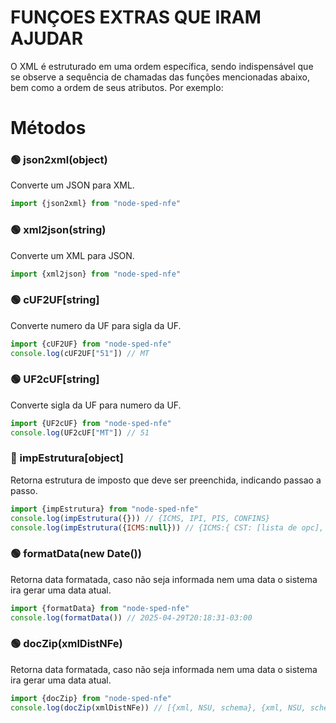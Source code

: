 # FUNÇOES EXTRAS QUE IRAM AJUDAR
O XML é estruturado em uma ordem específica, sendo indispensável que se observe a sequência de chamadas das funções mencionadas abaixo, bem como a ordem de seus atributos. Por exemplo:


# Métodos

### 🟢 json2xml(object) <Promise>
Converte um JSON para XML.
```javascript
import {json2xml} from "node-sped-nfe"
```

### 🟢 xml2json(string) <Promise>
Converte um XML para JSON.
```javascript
import {xml2json} from "node-sped-nfe"
```

### 🟢 cUF2UF[string] <Promise>
Converte numero da UF para sigla da UF.
```javascript
import {cUF2UF} from "node-sped-nfe"
console.log(cUF2UF["51"]) // MT
```
### 🟢 UF2cUF[string] <Promise>
Converte sigla da UF para numero da UF.
```javascript
import {UF2cUF} from "node-sped-nfe"
console.log(UF2cUF["MT"]) // 51
```

### 🔴 impEstrutura[object] <Promise>
Retorna estrutura de imposto que deve ser preenchida, indicando passao a passo.
```javascript
import {impEstrutura} from "node-sped-nfe"
console.log(impEstrutura({})) // {ICMS, IPI, PIS, CONFINS}
console.log(impEstrutura({ICMS:null})) // {ICMS:{ CST: [lista de opc], qBCProd: 0, vAliqProd: 0, vPIS: 0 }}
```

### 🟢 formatData(new Date())
Retorna data formatada, caso não seja informada nem uma data o sistema ira gerar uma data atual.
```javascript
import {formatData} from "node-sped-nfe"
console.log(formatData()) // 2025-04-29T20:18:31-03:00
```

### 🟢 docZip(xmlDistNFe) <Promise>
Retorna data formatada, caso não seja informada nem uma data o sistema ira gerar uma data atual.
```javascript
import {docZip} from "node-sped-nfe"
console.log(docZip(xmlDistNFe)) // [{xml, NSU, schema}, {xml, NSU, schema}, ...]
```